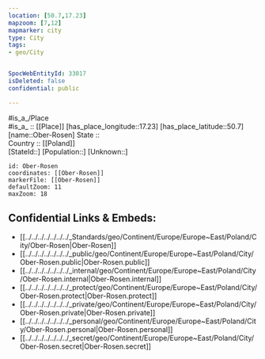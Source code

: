 ```yaml
---
location: [50.7,17.23] 
mapzoom: [7,12] 
mapmarker: city 
type: City
tags:
- geo/City


SpocWebEntityId: 33017
isDeleted: false
confidential: public

---
```

#is_a_/Place  
#is_a_ :: [[Place]] 
[has_place_longitude::17.23] 
[has_place_latitude::50.7] 
[name::Ober-Rosen] 
State ::  
Country :: [[Poland]]  
[StateId::] 
[Population::] 
[Unknown::] 


```leaflet
id: Ober-Rosen
coordinates: [[Ober-Rosen]] 
markerFile: [[Ober-Rosen]] 
defaultZoom: 11 
maxZoom: 18
```


## Confidential Links & Embeds: 
- [[../../../../../../../_Standards/geo/Continent/Europe/Europe~East/Poland/City/Ober-Rosen|Ober-Rosen]] 
- [[../../../../../../../_public/geo/Continent/Europe/Europe~East/Poland/City/Ober-Rosen.public|Ober-Rosen.public]] 
- [[../../../../../../../_internal/geo/Continent/Europe/Europe~East/Poland/City/Ober-Rosen.internal|Ober-Rosen.internal]] 
- [[../../../../../../../_protect/geo/Continent/Europe/Europe~East/Poland/City/Ober-Rosen.protect|Ober-Rosen.protect]] 
- [[../../../../../../../_private/geo/Continent/Europe/Europe~East/Poland/City/Ober-Rosen.private|Ober-Rosen.private]] 
- [[../../../../../../../_personal/geo/Continent/Europe/Europe~East/Poland/City/Ober-Rosen.personal|Ober-Rosen.personal]] 
- [[../../../../../../../_secret/geo/Continent/Europe/Europe~East/Poland/City/Ober-Rosen.secret|Ober-Rosen.secret]] 
